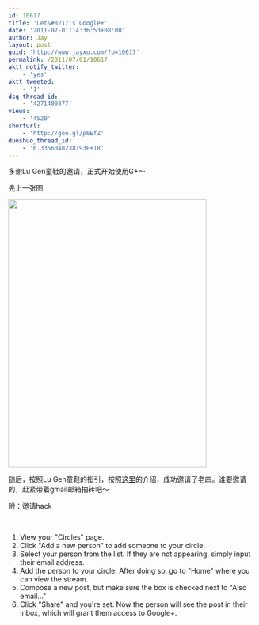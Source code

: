 ```yaml
---
id: 10617
title: 'Let&#8217;s Google+'
date: '2011-07-01T14:36:53+08:00'
author: Jay
layout: post
guid: 'http://www.jayxu.com/?p=10617'
permalink: /2011/07/01/10617
aktt_notify_twitter:
    - 'yes'
aktt_tweeted:
    - '1'
dsq_thread_id:
    - '4271400377'
views:
    - '4520'
shorturl:
    - 'http://goo.gl/p6EfZ'
duoshuo_thread_id:
    - '6.3356048238193E+18'
---
```


<p>多谢Lu Gen童鞋的邀请，正式开始使用G+～</p>
<p>先上一张图</p>
<p><a class="hoverZoomLink" href="http://www.jayxu.com/log/wp-content/uploads/2011/07/google-plus.png"><img alt="" class="alignnone size-medium wp-image-10619 hoverZoomLink" height="541" src="http://www.jayxu.com/log/wp-content/uploads/2011/07/google-plus-400x541.png" width="400" /></a></p>
<p>随后，按照Lu Gen童鞋的指引，按照<a href="http://www.daviddifran.co/home/2011/6/30/access-google-without-an-invite.html" target="_blank">这里</a>的介绍，成功邀请了老四。谁要邀请的，赶紧带着gmail邮箱拍砖吧～</p>
<p>附：邀请hack</p>
<p>&nbsp;</p>
<ol>
	<li>View your &quot;Circles&quot; page.</li>
	<li>Click &quot;Add a new person&quot; to add someone to your circle.</li>
	<li>Select your person from the list. If they are not appearing, simply input their email address.</li>
	<li>Add the person to your circle. After doing so, go to &quot;Home&quot; where you can view the stream.</li>
	<li>Compose a new post, but make sure the box is checked next to &quot;Also email...&quot;</li>
	<li>Click &quot;Share&quot; and you&#39;re set. Now the person will see the post in their inbox, which will grant them access to Google+.&nbsp;</li>
</ol>
<div id="hzImg" style="border-top-width: 1px; border-right-width: 1px; border-bottom-width: 1px; border-left-width: 1px; border-top-style: solid; border-right-style: solid; border-bottom-style: solid; border-left-style: solid; border-top-color: rgb(68, 68, 68); border-right-color: rgb(68, 68, 68); border-bottom-color: rgb(68, 68, 68); border-left-color: rgb(68, 68, 68); line-height: 0; overflow-x: hidden; overflow-y: hidden; padding-top: 2px; padding-right: 2px; padding-bottom: 2px; padding-left: 2px; margin-top: 0px; margin-right: 0px; margin-bottom: 0px; margin-left: 0px; position: absolute; z-index: 2147483647; border-top-left-radius: 3px 3px; border-top-right-radius: 3px 3px; border-bottom-right-radius: 3px 3px; border-bottom-left-radius: 3px 3px; background-image: -webkit-gradient(linear, 0% 0%, 100% 100%, from(rgb(255, 255, 255)), color-stop(0.5, rgb(255, 255, 255)), to(rgb(237, 237, 237))); background-attachment: initial; background-origin: initial; background-clip: initial; background-color: initial; -webkit-box-shadow: rgba(0, 0, 0, 0.597656) 2px 3px 12px; top: 463px; left: 416px; display: none; opacity: 1; background-position: initial initial; background-repeat: initial initial; ">&nbsp;</div>
